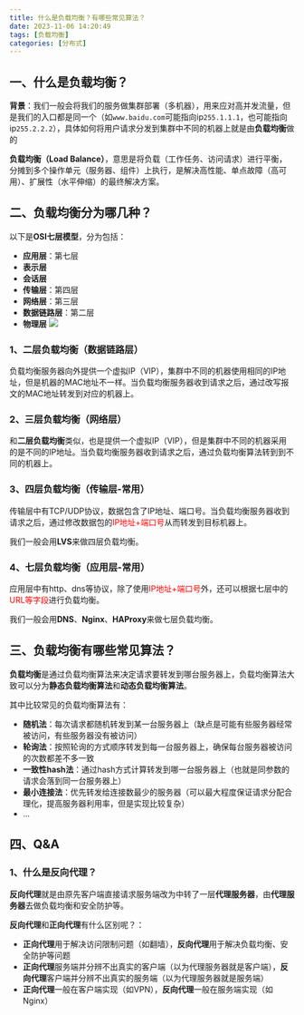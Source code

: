 ```yaml
---
title: 什么是负载均衡？有哪些常见算法？
date: 2023-11-06 14:20:49
tags: [负载均衡]
categories: [分布式]
---
```


## 一、什么是负载均衡？
**背景**：我们一般会将我们的服务做集群部署（多机器），用来应对高并发流量，但是我们的入口都是同一个（如`www.baidu.com`可能指向ip`255.1.1.1`，也可能指向ip`255.2.2.2`），具体如何将用户请求分发到集群中不同的机器上就是由**负载均衡**做的

**负载均衡（Load Balance）**，意思是将负载（工作任务、访问请求）进行平衡，分摊到多个操作单元（服务器、组件）上执行，是解决高性能、单点故障（高可用）、扩展性（水平伸缩）的最终解决方案。

## 二、负载均衡分为哪几种？
以下是**OSI七层模型**，分为包括：
* **应用层**：第七层
* **表示层**
* **会话层**
* **传输层**：第四层
* **网络层**：第三层
* **数据链路层**：第二层
* **物理层**
![](/images/distributed/负载均衡.png)
  
### 1、二层负载均衡（数据链路层）
负载均衡服务器向外提供一个虚拟IP（VIP），集群中不同的机器使用相同的IP地址，但是机器的MAC地址不一样。当负载均衡服务器收到请求之后，通过改写报文的MAC地址转发到对应的机器上。

### 2、三层负载均衡（网络层）
和**二层负载均衡**类似，也是提供一个虚拟IP（VIP），但是集群中不同的机器采用的是不同的IP地址。当负载均衡服务器收到请求之后，通过负载均衡算法转到到不同的机器上。

### 3、四层负载均衡（传输层-常用）
传输层中有TCP/UDP协议，数据包含了IP地址、端口号。当负载均衡服务器收到请求之后，通过修改数据包的<font color=red>IP地址+端口号</font>从而转发到目标机器上。

我们一般会用**LVS**来做四层负载均衡。

### 4、七层负载均衡（应用层-常用）
应用层中有http、dns等协议，除了使用<font color=red>IP地址+端口号</font>外，还可以根据七层中的<font color=red>URL等字段</font>进行负载均衡。

我们一般会用**DNS**、**Nginx**、**HAProxy**来做七层负载均衡。

## 三、负载均衡有哪些常见算法？
**负载均衡**是通过负载均衡算法来决定请求要转发到哪台服务器上，负载均衡算法大致可以分为**静态负载均衡算法**和**动态负载均衡算法**。

其中比较常见的负载均衡算法有：
* **随机法**：每次请求都随机转发到某一台服务器上（缺点是可能有些服务器经常被访问，有些服务器没有被访问）
* **轮询法**：按照轮询的方式顺序转发到每一台服务器上，确保每台服务器被访问的次数都差不多一致
* **一致性hash法**：通过hash方式计算转发到哪一台服务器上（也就是同参数的请求会落到同一台服务器上）
* **最小连接法**：优先转发给连接数最少的服务器（可以最大程度保证请求分配合理化，提高服务器利用率，但是实现比较复杂）
* ...

## 四、Q&A
### 1、什么是反向代理？
**反向代理**就是由原先客户端直接请求服务端改为中转了一层**代理服务器**，由**代理服务器**去做负载均衡和安全防护等。

**反向代理**和**正向代理**有什么区别呢？：
* **正向代理**用于解决访问限制问题（如翻墙），**反向代理**用于解决负载均衡、安全防护等问题
* **正向代理**服务端并分辨不出真实的客户端（以为代理服务器就是客户端），**反向代理**客户端并分辨不出真实的服务端（以为代理服务器就是服务端）
* **正向代理**一般在客户端实现（如VPN），**反向代理**一般在服务端实现（如Nginx）